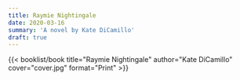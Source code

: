 ```yaml
---
title: Raymie Nightingale
date: 2020-03-16
summary: 'A novel by Kate DiCamillo'
draft: true
---
```


{{< booklist/book
title="Raymie Nightingale"
author="Kate DiCamillo"
cover="cover.jpg"
format="Print" >}}
